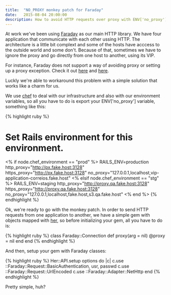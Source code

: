 ```yaml
---
title:  "NO_PROXY monkey patch for Faraday"
date:   2015-08-04 20:00:00
description: How to avoid HTTP requests over proxy with ENV['no_proxy']
---
```


At work we've been using [Faraday][faraday] as our main HTTP library. We have four application that communicate with each other ussing HTTP. The architecture is a little bit complext and some of the hosts have acccess to the outside world and some don't. Because of that, sometimes we have to ignore the proxy and go directly from one host to another, using its VIP.

For instance, Faraday does not support a way of avoiding proxy or setting up a proxy exception. Check it out [here][issue_faraday] and [here][issue_faraday_2].

Luckly we're able to workaround this problem with a simple solution that works like a charm for us.

We use [chef][chef] to deal with our infrastructure and also with our environment variables, so all you have to do is export your ENV['no_proxy'] variable, something like this:

{% highlight ruby %}
# Set Rails environment for this environment.
<% if node.chef_environment == "prod" %>
RAILS_ENV=production
http_proxy="http://px.fake.host:3128"
https_proxy="http://px.fake.host:3128"
no_proxy="127.0.0.1,localhost,vip-application-correios.fake.host"
<% elsif node.chef_environment == "stg" %>
RAILS_ENV=staging
http_proxy="http://proxy.qa.fake.host:3128"
https_proxy="http://proxy.qa.fake.host:3128"
no_proxy="127.0.0.1,localhost,fake.host,s3.qa.fake.host"
<% end %>
{% endhighlight %}

Ok, we're ready to go with the monkey patch. In order to send HTTP requests from one application to another, we have a simple gem with objects mapped with [her][her], so before initializing your gem, all you have to do is:

{% highlight ruby %}
class Faraday::Connection
  def proxy(arg = nil)
    @proxy = nil
  end
end
{% endhighlight %}

And then, setup your gem with Faraday classes:

{% highlight ruby %}
Her::API.setup options do |c|
  c.use ::Faraday::Request::BasicAuthentication, usr, passwd
  c.use ::Faraday::Request::UrlEncoded
  c.use ::Faraday::Adapter::NetHttp
end
{% endhighlight %}

Pretty simple, huh?

[faraday]: https://github.com/lostisland/faraday
[issue_faraday]: https://github.com/lostisland/faraday/pull/471
[issue_faraday_2]: https://github.com/lostisland/faraday/pull/247
[chef]: https://www.chef.io/chef/
[her]: https://github.com/remiprev/her